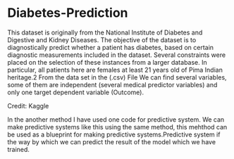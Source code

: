 # Diabetes-Prediction
This dataset is originally from the National Institute of Diabetes and Digestive and Kidney
Diseases. The objective of the dataset is to diagnostically predict whether a patient has diabetes,
based on certain diagnostic measurements included in the dataset. Several constraints were placed
on the selection of these instances from a larger database. In particular, all patients here are females
at least 21 years old of Pima Indian heritage.2
From the data set in the (.csv) File We can find several variables, some of them are independent
(several medical predictor variables) and only one target dependent variable (Outcome).

Credit: Kaggle

In the another method I have used one code for predictive system. We can make predictive systems like this using the same method, this mehthod can be used as a blueprint for making predictive systems.Predictive system if the way by which we can predict the result of the model which we have trained.
